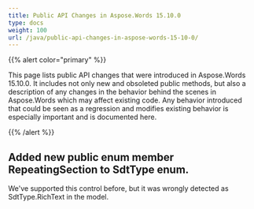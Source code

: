 ```yaml
---
title: Public API Changes in Aspose.Words 15.10.0
type: docs
weight: 100
url: /java/public-api-changes-in-aspose-words-15-10-0/
---
```


{{% alert color="primary" %}} 

This page lists public API changes that were introduced in Aspose.Words 15.10.0. It includes not only new and obsoleted public methods, but also a description of any changes in the behavior behind the scenes in Aspose.Words which may affect existing code. Any behavior introduced that could be seen as a regression and modifies existing behavior is especially important and is documented here.

{{% /alert %}} 

## Added new public enum member RepeatingSection to SdtType enum.

We've supported this control before, but it was wrongly detected as SdtType.RichText in the model.
